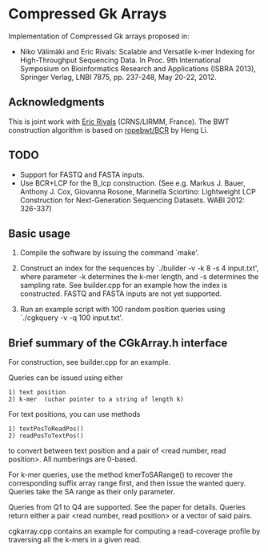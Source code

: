 Compressed Gk Arrays
====

Implementation of Compressed Gk arrays proposed in:

* Niko Välimäki and Eric Rivals: Scalable and Versatile k-mer Indexing 
for High-Throughput Sequencing Data. In Proc. 9th International
Symposium on Bioinformatics Research and Applications (ISBRA 2013),
Springer Verlag, LNBI 7875, pp. 237-248, May 20-22, 2012.


Acknowledgments
----
This is joint work with <a href="http://www.lirmm.fr/~rivals/">Eric Rivals</a> (CRNS/LIRMM, France).
The BWT construction algorithm is based on <a href="https://github.com/lh3/ropebwt">ropebwt/BCR</a> by Heng Li.


TODO
----

* Support for FASTQ and FASTA inputs.
* Use BCR+LCP for the B_lcp construction. (See e.g. Markus J. Bauer, 
    Anthony J. Cox, Giovanna Rosone, Marinella Sciortino: Lightweight LCP 
    Construction for Next-Generation Sequencing Datasets. WABI 2012: 326-337)


Basic usage
----

1) Compile the software by issuing the command `make'.

2) Construct an index for the sequences by `./builder -v -k 8 -s 4 input.txt', 
   where parameter -k determines the k-mer length, and -s determines the 
   sampling rate. See builder.cpp for an example how the index is constructed.
   FASTQ and FASTA inputs are not yet supported.

3) Run an example script with 100 random position queries using
   `./cgkquery -v -q 100 input.txt'.


Brief summary of the CGkArray.h interface
----

For construction, see builder.cpp for an example.

Queries can be issued using either

    1) text position
    2) k-mer  (uchar pointer to a string of length k)

For text positions, you can use methods

    1) textPosToReadPos()
    2) readPosToTextPos()

to convert between text position and a pair of <read number, read position>. 
All numberings are 0-based.

For k-mer queries, use the method kmerToSARange() to recover the corresponding
suffix array range first, and then issue the wanted query. Queries take the SA range
as their only parameter.

Queries from Q1 to Q4 are supported. See the paper for details.
Queries return either a pair <read number, read position> or a vector of said pairs.

cgkarray.cpp contains an example for computing a read-coverage profile
by traversing all the k-mers in a given read.
